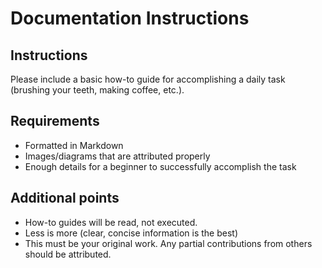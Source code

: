 Documentation Instructions
==========================

Instructions
-------------
Please include a basic how-to guide for accomplishing a daily task (brushing your teeth, making coffee, etc.). 

Requirements
-------------

* Formatted in Markdown
* Images/diagrams that are attributed properly
* Enough details for a beginner to successfully accomplish the task

Additional points
------------------

* How-to guides will be read, not executed.  
* Less is more (clear, concise information is the best)
* This must be your original work. Any partial contributions from others should be attributed. 



